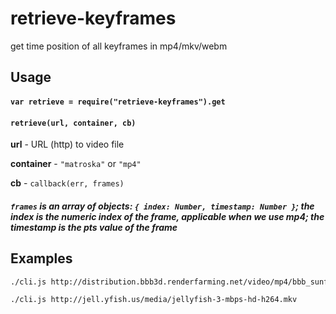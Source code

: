 # retrieve-keyframes
get time position of all keyframes in mp4/mkv/webm

## Usage

#### ``var retrieve = require("retrieve-keyframes").get``

#### ``retrieve(url, container, cb)``

**url** - URL (http) to video file

**container** - ``"matroska"`` or ``"mp4"``

**cb** - ``callback(err, frames)``

##### ``frames`` is an array of objects: `{ index: Number, timestamp: Number }`; the index is the numeric index of the frame, applicable when we use mp4; the timestamp is the pts value of the frame 



## Examples

```bash
./cli.js http://distribution.bbb3d.renderfarming.net/video/mp4/bbb_sunflower_1080p_30fps_normal.mp4
```

```bash
./cli.js http://jell.yfish.us/media/jellyfish-3-mbps-hd-h264.mkv
```

